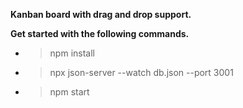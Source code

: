 **Kanban board with drag and drop support.**

**Get started with the following commands.**

-   > npm install
-   > npx json-server --watch db.json --port 3001
-   > npm start
